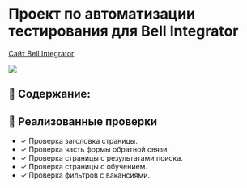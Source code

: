 # Проект по автоматизации тестирования для Bell Integrator
<a target="_blank" href="https://bellintegrator.ru/">Cайт Bell Integrator</a>

<image src=https://bellintegrator.ru/catalog/view/theme/bellOne/image/logo_BellIntegrator_rus.svg>

## :pushpin: Содержание:


## :scroll: Реализованные проверки
- ✓ Проверка заголовка страницы.
- ✓ Проверка часть формы обратной связи.
- ✓ Проверка страницы с результатами поиска.
- ✓ Проверка страницы с обучением.
- ✓ Проверка фильтров с вакансиями.
